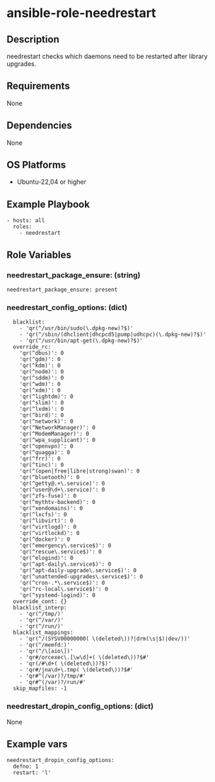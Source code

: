 # ansible-role-needrestart

## Description

needrestart checks which daemons need to be restarted after library upgrades.

## Requirements

None

## Dependencies

None

## OS Platforms

- Ubuntu-22,04 or higher

## Example Playbook

```
- hosts: all
  roles:
    - needrestart
```

## Role Variables

### needrestart_package_ensure: (string) 

```
needrestart_package_ensure: present
```

### needrestart_config_options: (dict) 

```
  blacklist:
    - 'qr(^/usr/bin/sudo(\.dpkg-new)?$)'
    - 'qr(^/sbin/(dhclient|dhcpcd5|pump|udhcpc)(\.dpkg-new)?$)'
    - 'qr(^/usr/bin/apt-get(\.dpkg-new)?$)'
  override_rc:
    'qr(^dbus)': 0
    'qr(^gdm)': 0
    'qr(^kdm)': 0
    'qr(^nodm)': 0
    'qr(^sddm)': 0
    'qr(^wdm)': 0
    'qr(^xdm)': 0
    'qr(^lightdm)': 0
    'qr(^slim)': 0
    'qr(^lxdm)': 0
    'qr(^bird)': 0
    'qr(^network)': 0
    'qr(^NetworkManager)': 0
    'qr(^ModemManager)': 0
    'qr(^wpa_supplicant)': 0
    'qr(^openvpn)': 0
    'qr(^quagga)': 0
    'qr(^frr)': 0
    'qr(^tinc)': 0
    'qr(^(open|free|libre|strong)swan)': 0
    'qr(^bluetooth)': 0
    'qr(^getty@.+\.service)': 0
    'qr(^user@\d+\.service)': 0
    'qr(^zfs-fuse)': 0
    'qr(^mythtv-backend)': 0
    'qr(^xendomains)': 0
    'qr(^lxcfs)': 0
    'qr(^libvirt)': 0
    'qr(^virtlogd)': 0
    'qr(^virtlockd)': 0
    'qr(^docker)': 0
    'qr(^emergency\.service$)': 0
    'qr(^rescue\.service$)': 0
    'qr(^elogind)': 0
    'qr(^apt-daily\.service$)': 0
    'qr(^apt-daily-upgrade\.service$)': 0
    'qr(^unattended-upgrades\.service$)': 0
    'qr(^cron-.*\.service$)': 0
    'qr(^rc-local\.service$)': 0
    'qr(^systemd-logind)': 0
  override_cont: {}
  blacklist_interp:
    - 'qr(^/tmp/)'
    - 'qr(^/var/)'
    - 'qr(^/run/)'
  blacklist_mappings:
    - 'qr(^/(SYSV00000000( \(deleted\))?|drm(\s|$)|dev/))'
    - 'qr(^/memfd:)'
    - 'qr(^/\[aio\])'
    - 'qr#/orcexec\.[\w\d]+( \(deleted\))?$#'
    - 'qr(/#\d+( \(deleted\))?$)'
    - 'qr#/jna\d+\.tmp( \(deleted\))?$#'
    - 'qr#^(/var)?/tmp/#'
    - 'qr#^(/var)?/run/#'
  skip_mapfiles: -1
```

### needrestart_dropin_config_options: (dict) 

None

## Example vars

```
needrestart_dropin_config_options:
  defno: 1
  restart: 'l'
```
